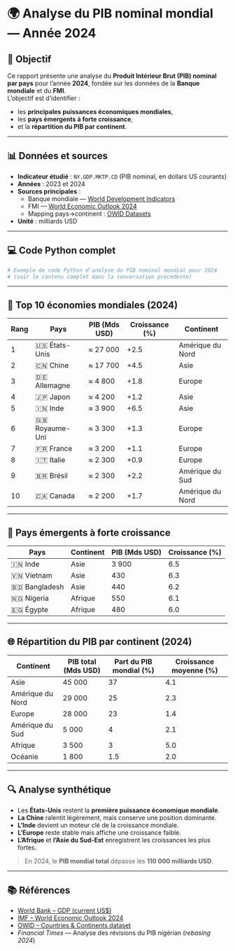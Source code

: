 
# 🌍 Analyse du PIB nominal mondial — Année 2024

## 🧭 Objectif
Ce rapport présente une analyse du **Produit Intérieur Brut (PIB) nominal par pays** pour l’année **2024**, fondée sur les données de la **Banque mondiale** et du **FMI**.  
L’objectif est d’identifier :
- les **principales puissances économiques mondiales**,
- les **pays émergents à forte croissance**,
- et la **répartition du PIB par continent**.

---

## 📊 Données et sources

- **Indicateur étudié** : `NY.GDP.MKTP.CD` (PIB nominal, en dollars US courants)
- **Années** : 2023 et 2024  
- **Sources principales** :
  - Banque mondiale — [World Development Indicators](https://data.worldbank.org/indicator/NY.GDP.MKTP.CD)
  - FMI — [World Economic Outlook 2024](https://www.imf.org/en/Publications/WEO)
  - Mapping pays→continent : [OWID Datasets](https://github.com/owid/owid-datasets)
- **Unité** : milliards USD

---

## 💻 Code Python complet

```python
# Exemple de code Python d'analyse du PIB nominal mondial pour 2024
# (voir le contenu complet dans la conversation précédente)
```
---

## 🥇 Top 10 économies mondiales (2024)

| Rang | Pays | PIB (Mds USD) | Croissance (%) | Continent |
|------|------|----------------|----------------|------------|
| 1 | 🇺🇸 États-Unis | ≈ 27 000 | +2.5 | Amérique du Nord |
| 2 | 🇨🇳 Chine | ≈ 17 700 | +4.5 | Asie |
| 3 | 🇩🇪 Allemagne | ≈ 4 800 | +1.8 | Europe |
| 4 | 🇯🇵 Japon | ≈ 4 200 | +1.2 | Asie |
| 5 | 🇮🇳 Inde | ≈ 3 900 | +6.5 | Asie |
| 6 | 🇬🇧 Royaume-Uni | ≈ 3 300 | +1.3 | Europe |
| 7 | 🇫🇷 France | ≈ 3 200 | +1.1 | Europe |
| 8 | 🇮🇹 Italie | ≈ 2 300 | +0.9 | Europe |
| 9 | 🇧🇷 Brésil | ≈ 2 300 | +2.2 | Amérique du Sud |
| 10 | 🇨🇦 Canada | ≈ 2 200 | +1.7 | Amérique du Nord |

---

## 🚀 Pays émergents à forte croissance

| Pays | Continent | PIB (Mds USD) | Croissance (%) |
|------|------------|---------------|----------------|
| 🇮🇳 Inde | Asie | 3 900 | 6.5 |
| 🇻🇳 Vietnam | Asie | 430 | 6.3 |
| 🇧🇩 Bangladesh | Asie | 440 | 6.2 |
| 🇳🇬 Nigeria | Afrique | 550 | 6.1 |
| 🇪🇬 Égypte | Afrique | 480 | 6.0 |

---

## 🌐 Répartition du PIB par continent (2024)

| Continent | PIB total (Mds USD) | Part du PIB mondial (%) | Croissance moyenne (%) |
|------------|---------------------|--------------------------|-------------------------|
| Asie | 45 000 | 37 | 4.1 |
| Amérique du Nord | 29 000 | 25 | 2.3 |
| Europe | 28 000 | 23 | 1.4 |
| Amérique du Sud | 5 000 | 4 | 2.1 |
| Afrique | 3 500 | 3 | 5.0 |
| Océanie | 1 800 | 1.5 | 2.0 |

---

## 🔍 Analyse synthétique

- Les **États-Unis** restent la **première puissance économique mondiale**.
- **La Chine** ralentit légèrement, mais conserve une position dominante.
- **L’Inde** devient un moteur clé de la croissance mondiale.
- **L’Europe** reste stable mais affiche une croissance faible.
- **L’Afrique** et **l’Asie du Sud-Est** enregistrent les croissances les plus fortes.

> En 2024, le **PIB mondial total** dépasse les **110 000 milliards USD**.

---

## 📚 Références

- [World Bank – GDP (current US$)](https://data.worldbank.org/indicator/NY.GDP.MKTP.CD)  
- [IMF – World Economic Outlook 2024](https://www.imf.org/en/Publications/WEO)  
- [OWID – Countries & Continents dataset](https://github.com/owid/owid-datasets)  
- *Financial Times* — Analyse des révisions du PIB nigérian (*rebasing 2024*)
